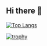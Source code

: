 ## Hi there 👋



[![Top Langs](https://github-readme-stats.vercel.app/api/top-langs/?username=xzj258)](https://github.com/anuraghazra/github-readme-stats)




[![trophy](https://github-profile-trophy.vercel.app/?username=xzj258)](https://github.com/ryo-ma/github-profile-trophy)
<!--
**xzj258/xzj258** is a ✨ _special_ ✨ repository because its `README.md` (this file) appears on your GitHub profile.

Here are some ideas to get you started:

- 🔭 I’m currently working on ...
- 🌱 I’m currently learning ...
- 👯 I’m looking to collaborate on ...
- 🤔 I’m looking for help with ...
- 💬 Ask me about ...
- 📫 How to reach me: ...
- 😄 Pronouns: ...
- ⚡ Fun fact: ...
-->
